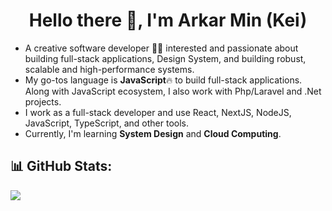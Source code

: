 <h1 align="center">
  Hello there 👋, I'm Arkar Min (Kei)
</h1>

- A creative software developer 🧑‍💻 interested and passionate about building full-stack applications, Design System, and building robust, scalable and high-performance systems.
- My go-tos language is **JavaScript**🔥 to build full-stack applications. Along with JavaScript ecosystem, I also work with Php/Laravel and .Net projects.
- I work as a full-stack developer and use React, NextJS, NodeJS, JavaScript, TypeScript, and other tools.
- Currently, I'm learning **System Design** and **Cloud Computing**.

## 📊 GitHub Stats:
![](https://github-readme-stats.vercel.app/api/top-langs/?username=Kei-K23&theme=dark&hide_border=false&include_all_commits=false&count_private=false&layout=compact)
